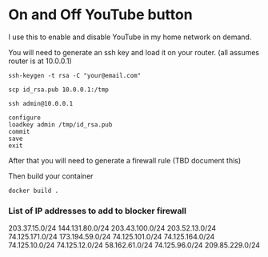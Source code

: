 # On and Off YouTube button

I use this to enable and disable YouTube in my home network on demand.

You will need to generate an ssh key and load it on your router. (all assumes router is at 10.0.0.1)

```
ssh-keygen -t rsa -C "your@email.com"

scp id_rsa.pub 10.0.0.1:/tmp

ssh admin@10.0.0.1

configure
loadkey admin /tmp/id_rsa.pub
commit
save
exit
```

After that you will need to generate a firewall rule (TBD document this)

Then build your container

```
docker build .
```


### List of IP addresses to add to blocker firewall

203.37.15.0/24
144.131.80.0/24
203.43.100.0/24
203.52.13.0/24
74.125.171.0/24
173.194.59.0/24
74.125.101.0/24
74.125.164.0/24
74.125.10.0/24
74.125.12.0/24
58.162.61.0/24
74.125.96.0/24
209.85.229.0/24

